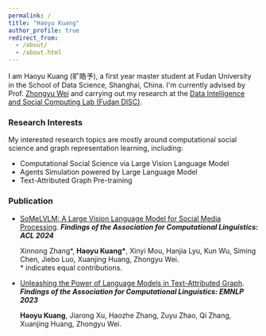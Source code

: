 ```yaml
---
permalink: /
title: "Haoyu Kuang"
author_profile: true
redirect_from: 
  - /about/
  - /about.html
---
```


I am Haoyu Kuang (旷皓予), a first year master student at Fudan University in the School of Data Science, Shanghai, China. I'm currently advised by Prof. [Zhongyu Wei](http://www.fudan-disc.com/people/zywei) and carrying out my research at the [Data Intelligence and Social Computing Lab (Fudan DISC)](http://www.fudan-disc.com/).

### Research Interests

My interested research topics are mostly around computational social science and graph representation learning, including:
- Computational Social Science via Large Vision Language Model
- Agents Simulation powered by Large Language Model
- Text-Attributed Graph Pre-training

### Publication

- [SoMeLVLM: A Large Vision Language Model for Social Media Processing](https://arxiv.org/abs/2402.13022). ***Findings of the Association for Computational Linguistics: ACL 2024***

  Xinnong Zhang\*, **Haoyu Kuang\***, Xinyi Mou, Hanjia Lyu, Kun Wu, Siming Chen, Jiebo Luo, Xuanjing Huang, Zhongyu Wei.  
  \* indicates equal contributions.
- [Unleashing the Power of Language Models in Text-Attributed Graph](https://aclanthology.org/2023.findings-emnlp.565/). ***Findings of the Association for Computational Linguistics: EMNLP 2023***

  **Haoyu Kuang**, Jiarong Xu, Haozhe Zhang, Zuyu Zhao, Qi Zhang, Xuanjing Huang, Zhongyu Wei.

